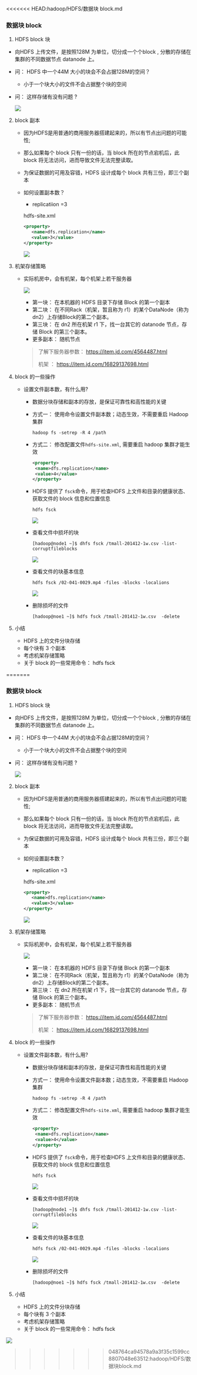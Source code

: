 <<<<<<< HEAD:hadoop/HDFS/数据块 block.md
### 数据块 block 

1.  HDFS block 块

   - 向HDFS 上传文件，是按照128M 为单位，切分成一个个block , 分散的存储在集群的不同数据节点 datanode 上。

   - 问：  HDFS 中一个44M 大小的块会不会占据128M的空间？

     - 小于一个块大小的文件不会占据整个块的空间

   - 问： 这样存储有没有问题 ?

     ![](/images/Image201906211051.png)

2. block 副本

   - 因为HDFS是用普通的商用服务器搭建起来的，所以有节点出问题的可能性;

   - 那么如果每个 block 只有一份的话，当 block 所在的节点宕机后，此 block 将无法访问，进而导致文件无法完整读取。

   - 为保证数据的可用及容错，HDFS 设计成每个 block  共有三份，即三个副本

   - 如何设置副本数？

     - replicatiion =3

     hdfs-site.xml

     ```xml
     <property>
     	<name>dfs.replication</name>
     	<value>3</value>
     </property>
     ```

     ![](/images/Image201906211108.png)

     

3. 机架存储策略

   - 实际机房中，会有机架，每个机架上若干服务器

     ![](/images/Image201906211111.png)

     - 第一块： 在本机器的 HDFS 目录下存储 Block 的第一个副本
     - 第二块： 在不同Rack（机架，暂且称为 r1）的某个DataNode（称为dn2）上存储Block的第二个副本。
     - 第三块： 在 dn2 所在机架 r1 下，找一台其它的 datanode 节点，存储 Block 的第三个副本。
     - 更多副本： 随机节点

     > 了解下服务器参数： https://item.jd.com/4564487.html
     >
     > 机架 ： https://item.jd.com/16829137698.html

     

4. block 的一些操作

   - 设置文件副本数，有什么用?

     - 数据分块存储和副本的存放，是保证可靠性和高性能的关键

     - 方式一： 使用命令设置文件副本数；动态生效，不需要重启 Hadoop 集群

       ```shell
       hadoop fs -setrep -R 4 /path
       ```

     - 方式二： 修改配置文件`hdfs-site.xml`, 需要重启 hadoop 集群才能生效

       ```xml
       <property>
       	<name>dfs.replication</name>
       	<value>4</value>
       </property>
       ```

     - HDFS 提供了 `fsck`命令，用于检查HDFS 上文件和目录的健康状态、获取文件的 block  信息和位置信息

       `hdfs fsck`

       ![](/images/Image201909021420.png)

     - 查看文件中损坏的块

       ```shell
       [hadoop@node1 ~]$ dhfs fsck /tmall-201412-1w.csv -list-corruptfileblocks
       ```

       ![](/images/Image201909021422.png)

     - 查看文件的块基本信息

       ```shell
       hdfs fsck /02-041-0029.mp4 -files -blocks -localions
       ```

       ![](/images/Image201909021424.png)

     - 删除损坏的文件

       ```shell
       [hadoop@noe1 ~]$ hdfs fsck /tmall-201412-1w.csv  -delete
       ```

5. 小结

   - HDFS 上的文件分块存储
   - 每个块有 3 个副本
   - 考虑机架存储策略
   - 关于 block 的一些常用命令：  hdfs fsck



















=======
### 数据块 block 

1.  HDFS block 块

   - 向HDFS 上传文件，是按照128M 为单位，切分成一个个block , 分散的存储在集群的不同数据节点 datanode 上。

   - 问：  HDFS 中一个44M 大小的块会不会占据128M的空间？

     - 小于一个块大小的文件不会占据整个块的空间

   - 问： 这样存储有没有问题 ?

     ![](../images/Image201906211051.png)

2. block 副本

   - 因为HDFS是用普通的商用服务器搭建起来的，所以有节点出问题的可能性;

   - 那么如果每个 block 只有一份的话，当 block 所在的节点宕机后，此 block 将无法访问，进而导致文件无法完整读取。

   - 为保证数据的可用及容错，HDFS 设计成每个 block  共有三份，即三个副本

   - 如何设置副本数？

     - replicatiion =3

     hdfs-site.xml

     ```xml
     <property>
     	<name>dfs.replication</name>
     	<value>3</value>
     </property>
     ```

     ![](../images/Image201906211108.png)

     

3. 机架存储策略

   - 实际机房中，会有机架，每个机架上若干服务器

     ![](/images/Image201906211111.png)

     - 第一块： 在本机器的 HDFS 目录下存储 Block 的第一个副本
     - 第二块： 在不同Rack（机架，暂且称为 r1）的某个DataNode（称为dn2）上存储Block的第二个副本。
     - 第三块： 在 dn2 所在机架 r1 下，找一台其它的 datanode 节点，存储 Block 的第三个副本。
     - 更多副本： 随机节点

     > 了解下服务器参数： https://item.jd.com/4564487.html
     >
     > 机架 ： https://item.jd.com/16829137698.html

     

4. block 的一些操作

   - 设置文件副本数，有什么用?

     - 数据分块存储和副本的存放，是保证可靠性和高性能的关键

     - 方式一： 使用命令设置文件副本数；动态生效，不需要重启 Hadoop 集群

       ```shell
       hadoop fs -setrep -R 4 /path
       ```

     - 方式二： 修改配置文件`hdfs-site.xml`, 需要重启 hadoop 集群才能生效

       ```xml
       <property>
       	<name>dfs.replication</name>
       	<value>4</value>
       </property>
       ```

     - HDFS 提供了 `fsck`命令，用于检查HDFS 上文件和目录的健康状态、获取文件的 block  信息和位置信息

       `hdfs fsck`

       ![](../images/Image201909021420.png)

     - 查看文件中损坏的块

       ```shell
       [hadoop@node1 ~]$ dhfs fsck /tmall-201412-1w.csv -list-corruptfileblocks
       ```

       ![](../images/Image201909021422.png)

     - 查看文件的块基本信息

       ```shell
       hdfs fsck /02-041-0029.mp4 -files -blocks -localions
       ```

       ![](../images/Image201909021424.png)

     - 删除损坏的文件

       ```shell
       [hadoop@noe1 ~]$ hdfs fsck /tmall-201412-1w.csv  -delete
       ```

5. 小结

   - HDFS 上的文件分块存储
   - 每个块有 3 个副本
   - 考虑机架存储策略
   - 关于 block 的一些常用命令：  hdfs fsck



![](../images/Image201906211546.png)















>>>>>>> 048764ca94578a9a3f35c1599cc8807048e63512:hadoop/HDFS/数据块block.md
